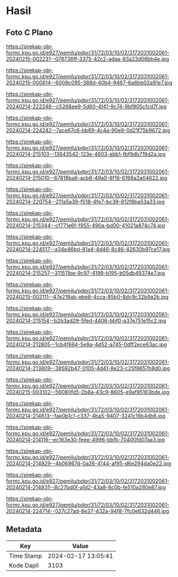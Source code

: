 # Hasil

## Foto C Plano

https://sirekap-obj-formc.kpu.go.id/e927/pemilu/pdpr/31/72/03/10/02/3172031002061-20240215-002231--076736ff-3375-42c2-adaa-83a23d06bb4e.jpg

https://sirekap-obj-formc.kpu.go.id/e927/pemilu/pdpr/31/72/03/10/02/3172031002061-20240215-000814--6008c095-388d-40b4-9467-6a6bb02a91e7.jpg

https://sirekap-obj-formc.kpu.go.id/e927/pemilu/pdpr/31/72/03/10/02/3172031002061-20240214-222248--c5268ee9-5d60-4f41-9c74-9bf905cfcd7f.jpg

https://sirekap-obj-formc.kpu.go.id/e927/pemilu/pdpr/31/72/03/10/02/3172031002061-20240214-224242--7ace67c6-bb69-4c4a-90e9-0d21f75b9672.jpg

https://sirekap-obj-formc.kpu.go.id/e927/pemilu/pdpr/31/72/03/10/02/3172031002061-20240214-215103--13643542-123e-4603-abb1-fbf9db719d2a.jpg

https://sirekap-obj-formc.kpu.go.id/e927/pemilu/pdpr/31/72/03/10/02/3172031002061-20240214-215010--67818ba6-acb8-49a0-8f16-6198a2a04622.jpg

https://sirekap-obj-formc.kpu.go.id/e927/pemilu/pdpr/31/72/03/10/02/3172031002061-20240214-220754--211a5a39-f518-4fe7-bc39-812f8ba53a33.jpg

https://sirekap-obj-formc.kpu.go.id/e927/pemilu/pdpr/31/72/03/10/02/3172031002061-20240214-215344--cf771e6f-f955-490a-bd00-41021a874c74.jpg

https://sirekap-obj-formc.kpu.go.id/e927/pemilu/pdpr/31/72/03/10/02/3172031002061-20240214-224517--a34e46bd-81a4-4d46-8c46-42630b97ce17.jpg

https://sirekap-obj-formc.kpu.go.id/e927/pemilu/pdpr/31/72/03/10/02/3172031002061-20240214-215257--311511be-9c97-4199-b195-b05db49374e7.jpg

https://sirekap-obj-formc.kpu.go.id/e927/pemilu/pdpr/31/72/03/10/02/3172031002061-20240215-002111--47e219ab-ebe8-4cca-85b0-8dc9c32b9a2b.jpg

https://sirekap-obj-formc.kpu.go.id/e927/pemilu/pdpr/31/72/03/10/02/3172031002061-20240214-215154--b2b3ad29-5fed-4406-bbf0-a37e751e15c2.jpg

https://sirekap-obj-formc.kpu.go.id/e927/pemilu/pdpr/31/72/03/10/02/3172031002061-20240214-212805--1cb4f664-5e9a-4d52-a745-0dff2ece63ac.jpg

https://sirekap-obj-formc.kpu.go.id/e927/pemilu/pdpr/31/72/03/10/02/3172031002061-20240214-213809--38592b47-0105-4d41-8e23-c25f8657b8d0.jpg

https://sirekap-obj-formc.kpu.go.id/e927/pemilu/pdpr/31/72/03/10/02/3172031002061-20240215-003102--56080fd5-2b8a-43c9-8605-e9af95163bde.jpg

https://sirekap-obj-formc.kpu.go.id/e927/pemilu/pdpr/31/72/03/10/02/3172031002061-20240214-214613--fae0b1c1-c337-4ba5-9407-3241c16b4db6.jpg

https://sirekap-obj-formc.kpu.go.id/e927/pemilu/pdpr/31/72/03/10/02/3172031002061-20240214-214116--ec163e30-feee-4996-bbfb-70400fd07aa3.jpg

https://sirekap-obj-formc.kpu.go.id/e927/pemilu/pdpr/31/72/03/10/02/3172031002061-20240214-214929--4b06967d-0a26-4144-af95-d6e294da0e22.jpg

https://sirekap-obj-formc.kpu.go.id/e927/pemilu/pdpr/31/72/03/10/02/3172031002061-20240214-214831--8c27bd0f-a1d2-43a8-8c0b-fe510a280e87.jpg

https://sirekap-obj-formc.kpu.go.id/e927/pemilu/pdpr/31/72/03/10/02/3172031002061-20240214-224714--027c27ad-8e37-432a-94f8-7fc0e632d446.jpg


## Metadata

| Key        | Value               |
| ---------- | ------------------- |
| Time Stamp | 2024-02-17 13:05:41 |
| Kode Dapil | 3103                |



